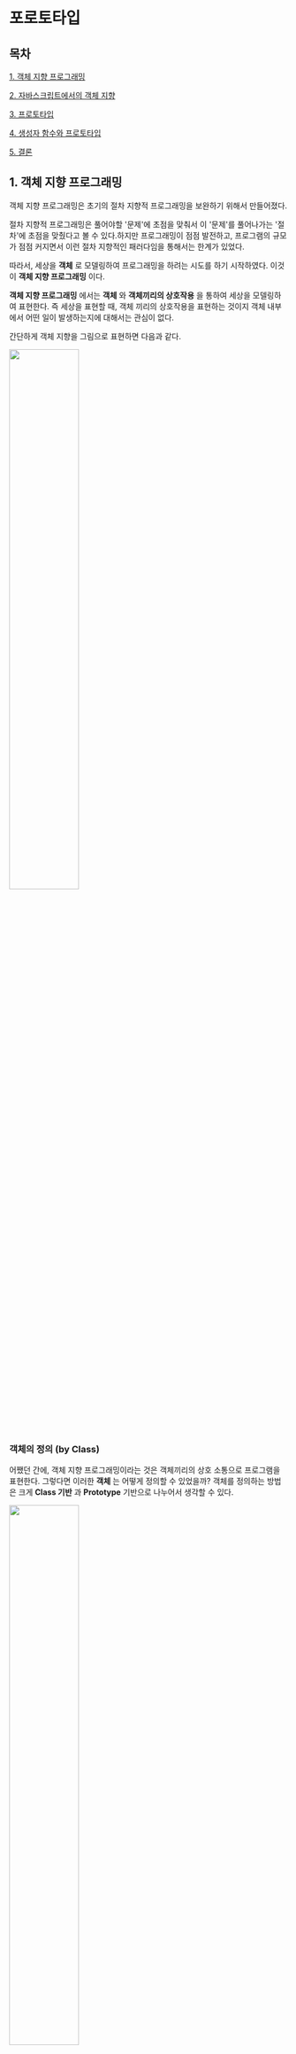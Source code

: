 # 포로토타입

## 목차

[1. 객체 지향 프로그래밍](#1-객체-지향-프로그래밍)

[2. 자바스크립트에서의 객체 지향](#2-자바스크립트에서의-객체-지향)

[3. 프로토타입](#3-프로토타입)

[4. 생성자 함수와 프로토타입](#4-생성자-함수와-프로토타입)

[5. 결론](#5-결론)

## 1. 객체 지향 프로그래밍

객체 지향 프로그래밍은 초기의 절차 지향적 프로그래밍을 보완하기 위해서 만들어졌다.

절차 지향적 프로그래밍은 풀어야할 '문제'에 초점을 맞춰서 이 '문제'를 풀어나가는 '절차'에 초점을 맞췄다고 볼 수 있다.하지만 프로그래밍이 점점 발전하고, 프로그램의 규모가 점점 커지면서 이런 절차 지향적인 패러다임을 통해서는 한계가 있었다.

따라서, 세상을 **객체** 로 모델링하여 프로그래밍을 하려는 시도를 하기 시작하였다. 이것이 **객체 지향 프로그래밍** 이다.

**객체 지향 프로그래밍** 에서는 **객체** 와 **객체끼리의 상호작용** 을 통하여 세상을 모델링하여 표현한다. 즉 세상을 표현할 때, 객체 끼리의 상호작용을 표현하는 것이지 객체 내부에서 어떤 일이 발생하는지에 대해서는 관심이 없다.

간단하게 객체 지향을 그림으로 표현하면 다음과 같다.

<img src = "./img/oop_modeling.png" width = "50%" height = "50%">  

### 객체의 정의 (by Class)

어쨌던 간에, 객체 지향 프로그래밍이라는 것은 객체끼리의 상호 소통으로 프로그램을 표현한다. 그렇다면 이러한 **객체** 는 어떻게 정의할 수 있었을까? 객체를 정의하는 방법은 크게 **Class 기반** 과 **Prototype** 기반으로 나누어서 생각할 수 있다.

<img src = "./img/class_instance.png" width = "50%" height = "50%">  

먼저, class 기반으로 객체를 어떻게 모델링 하였는가에 대해서 생각해보자.
흔히 class 기반의 객체지향 언어들에서 **Class** 와 **객체** 의 관계를 설명할 때, **붕어빵 틀** 과 **붕어빵** 의 관계로 빗대어서 설명한다.
즉, Class는 실제로 존재하는 **객체** 가 아니라, 이 **객체** 를 만들기 위한 일종의 **틀** 이라고 생각할 수 있다.
이를 다르게 설명하면, 우선 **객체들을 클래스 라는 일종의 틀, 분류 기준으로 나누고, 이 기준을 통하여** 객체를 만들고, 만들어진 객체는 클래스 안의 속성과 메소드를 상속받는다. 그리고 이 객체들끼리 상호 메시지를 주고 받게 하는 식으로 동작하게 된다.

따라서 class 기반의 객체지향에서 객체의 생성과 동작은 다음으로 요약할 수 있다.

1. 객체는 미리 분류된 기준이라고 할 수 있는, **클래스** 를 통해서, 생성된다.
2. **클래스**로 만들어진 객체는, 클래스가 가지고 있는 속성과 메소드를 상속받는다.
3. 그리고 클래스 기반으로 만들어진 객체는 클래스라는 **틀** 로 만들어진 객체이기 때문에, 모든 인스턴스가 클래스에 정의된 같은 구조를 가지고, 보통 런타임에 바꿀 수 없다.
4. 마지막으로 객체끼리의 소통으로 프로그램이 동작하게 된다.

하지만, 알다시피 자바스크립트는 **프로토타입 기반** 으로 객체지향을 구현하였다. 즉, **자바스크립트에서의 객체는 prototype으로 모델링되었다고 할 수 있다.**

## 2. 자바스크립트에서의 객체 지향

> **"Objects in the real world have only one thing in common: they are all different"** (anonymous, A. Taivalsaari, JOOP, Nov. 1997)
>
> 실제 세계의 객체(Object)가 가지는 공통점은 오직 하나 밖에 없다 : 객체들은 모두 서로 다르다.

그렇다면 프로토타입 기반의 객체 지향에서는 객체를 어떻게 모델링하였을까?
클래스 기반의 객체와 비교해서 생각해보자. 클래스 기반의 객체에서는 객체가 **클래스** 를 통해서 만들어진다, 이를 풀어서 말하면 위에서 말했듯이 **일종의 틀, 분류 기준** 을 통해서 객체를 생성한다. 따라서, 클래스 기반의 객체 지향 프로그래밍 언어에서는 **클래스** 는 일종의 틀이고 분류 기준이지 객체가 아니다.

그렇다면 **프로토타입** 기반의 객체 지향은 어떻게 구현이 되는 것일까? 우선 **프로토타입**이라는 용어에 대해서 생각을 해보자. **프로토타입**의 사전적인 정의는 **원형** 이다. 프로토타입 기반으로 객체 지향 프로그래밍을 한다는 것은 **프로토타입이라는 원형의 객체**를 이용하여 객체 지향을 구현한다는 것과 같다.

따라서, 클래스와는 다르게 **프로토타입은 객체의 형태로 존재한다.** 프로토타입을 통한 상속은 개별 객체의 `[[Prototype]]` 이라는 내부 속성에 해당 프로토타입의 객체를 지정하는 형식으로 구현된다.

<img src = "./img/prototype_inheritance.png" width = "50%" height = "50%">  


정리하면, 자바스크립트의 객체 지향 프로그래밍에서는 오직 **개별적인 객체**만 존재하고, 객체의 상속은 객체의 `[[Prototype]]` 속성에 상속받을 객체(프로토타입 객체)를 추가하는 식으로 이루어진다. 그리고 그 객체와 프로토타입 객체는 프로토타입 체인을 이루게 되고, 이 체인을 통하여 상위 객체의 속성이나 메소드를 사용할 수 있다. 따라서 프로토타입 객체를 상속받은 객체들 역시 각각 **프로토타입의 속성을 가지고 있다**라는 공통점만 있을 뿐, 개별적인 객체이다. 이 말은 각 객체들이 유사한 속성을 가질 뿐 객체들의 구조나 동작 방식은 다를 수 있다는 뜻이다.

## 3. 프로토타입

구체적으로 자바스크립트의 프로토타입을 통한 상속이 어떻게 동작되는지 살펴보자.
간단한 코드를 보자.

참고로, `__proto__`의 경우, 다소 구식의 방식이기 때문에 사용하지 않는 것이 좋지만, 설명을 위해서 `__proto__`를 사용하여 상속을 구현해보도록 하겠다.

```javascript
const 오리 = {
  부리: true,
  귀여움: true,
};

const 오리너구리 = {
  날수있음: false,
};

오리너구리.__proto__ = 오리;

console.log(오리너구리.ear, 오리너구리.귀여움, 오리너구리.줄무늬); // 2, true, true
console.log(오리.줄무늬); // undefined
```

코드를 보면 우선 `오리`라는 객체를 생성하고 `오리너구리`라는 객체를 생성한다.
그리고 겍체의 내부 슬롯인 `[[Prototype]]` 에 대한 getter이자 setter인 (이 코드에서는 setter로 사용됨) `__proto__` 를 통하여 `오리너구리`라는 객체의 프로토타입을 `오리`라고 지정한다.
이 말은 `오리너구리`와 `오리`라는 객체가 프로토타입 체인을 이룬다고 할 수 있다.
그리고 이 프로토타입 체인을 통하여 `오리너구리` 객체에서 `오리` 객체에 접근하여, 속성을 사용할 수 있다.
하지만, `오리` 객체에서의 프로토타입 체인에는 `오리너구리`객체가 없기 때문에 `오리너구리` 객체의 속성을 사용할 수 없다.
또한 `오리` 객체와 `오리너구리` 객체는 개별적인 객체라는 것을 알 수 있다.

그림으로 나타내면 다음과 같다.

<img src = "./img/code_example_1.png" width = "50%" height = "50%">  

프로토타입에 객체를 지정하는 방식으로, 상속을 구현하기 때문에 한번 만들어지면 구조나 동작방식이 고정되는 클래스 기반의 상속과는 다르게, 코드가 실행될 때 구조나 동작방식을 바꿀 수 있다.

## 4. 생성자 함수와 프로토타입

현재는 `__proto__`나 `Object.getPrototypeOf(obj)`, `Object.setPrototypeOf(obj, proto)`와 같은 메소드들을 이용해서 객체의 내부슬롯인 `[[Prototype]]` 에 접근할 수 있으나, 자바스크립트가 만들어질 당시에는 `[[Prototype]]`에 접근할 수 없었으므로, 함수 객체가 가지는 `prototype`이라는 프로퍼티를 이용할 수 밖에 없었다.
이 `prototype`은 함수 객체의 프로퍼티이기 때문에, 내부 슬롯인 `[[Prototype]]`와는 달리 `prototype`에 접근하여 프로토타입을 설정하고, 상속을 구현해낼 수 있다.

따라서, 생성자 함수를 통하여 객체를 만들고 프로토타입 기반의 상속을 구현해보자.

```javascript
const 오리 = {
  부리: true,
  귀여움: true,
};

function 오리너구리() {
  this.날수있음 = false;
}

오리너구리.prototype = 오리;

let 오구 = new 오리너구리();

console.log(오구.귀여움, 오구.부리); // true, true
```

위의 코드에서는 `오리너구리`라는 생성자 함수를 만들고,
이 함수의 프로퍼티인 `prototype` 를 `오리`로 지정한다.
이렇게하면 생성자 함수 `오리너구리`를 통하여 만들어진 객체의 `[[Prototype]]`을
`오리`로 설정하라는 것이다.

이를 그림으로 나타내면 다음과 같다.

<img src = "./img/code_example_2.png" width = "50%" height = "50%">  

## Object.prototype

위의 내용을 확장해서 생각해보자. 모든 함수는 `prototype` 이라는 프로퍼티를 가진다. 이 말은 모든 생성자 함수가 `prototype` 이라는 프로퍼티를 가진다고 할 수 있다. 또한, 객체들은 자바스크립트에서 제공되는 생성자 함수를 통하여 만들어진다.

자바스크립트의 거의 모든 것은 `Object`라고 할 수 있다. 자바스크립트의 내장 객체를 생성할 때, 내부적으로 생성자 함수를 통해서 객체가 생성되고, Object에서 사용할 수 있는 메소드와 프로퍼티를 사용할 수 있다. 이 말을 위의 내용과 연결시켜보면, 생성자 함수의 `prototype` 프로퍼티가 `Object에서 사용할 수 있는 메소드와 프로퍼티가 정의된 객체`를 참조한다고 할 수 있고, `Object에서 사용할 수 있는 메소드와 프로퍼티가 정의된 객체`는 `Object.prototype`이라고 한다.

이는 `Array`나 `Function`과 같은 다른 내장 객체 역시 마찬가지다. `Array`와 `Function` 역시 객체이므로, 이를 생성할 때 내부적으로 `Array 생성자 함수`와 `Function 생성자 함수`가 호출될 것이고, 이 함수에 `prototype`이라는 프로퍼티가 존재할 것이다. 그리고 이 `prototype` 프로퍼티는 `Array`와 `Function`의 프로퍼티나 메소드를 정의한 프로토타입 객체인 `Array.prototype`과 `Function.prototype`이 참조할 것이다.

이렇게 각 내장 객체(`Array.prototype`과 `Function.prototype`)의 프로토타입 역시 Object 형태로 존재한다. 따라서 이 객체의 프로토타입이 결국 `Object.prototype`이 되는 것이고, 자바스크립트에서 가장 상위 객체가 `Object.prototype`이라고 할 수 있다.
![object_prototype](./img/object_prototype.PNG?raw=true)

## 5. 결론

따라서, 자바스크립트는 객체를 **프로토타입**으로 모델링하고, **프로토타입**으로 모델링된 객체들은 저마다 unique한 객체들이며, **프로토타입**을 통한 상속은 객체의 내부슬롯 `[[Prototype]]`에 상속받을 객체를 지정하는 방식으로 이루어지며, 생성자 함수의 `prototype` 프로퍼티에 객체를 지정하면, 이 생성자 함수를 통해 만들어지는 객체들의 내부 슬롯 `[[Prototype]]`을 그 객체로 지정하겠다는 의미와 같다.

## 참고자료

https://tecoble.techcourse.co.kr/post/2021-06-14-prototype/

https://medium.com/@limsungmook/%EC%9E%90%EB%B0%94%EC%8A%A4%ED%81%AC%EB%A6%BD%ED%8A%B8%EB%8A%94-%EC%99%9C-%ED%94%84%EB%A1%9C%ED%86%A0%ED%83%80%EC%9E%85%EC%9D%84-%EC%84%A0%ED%83%9D%ED%96%88%EC%9D%84%EA%B9%8C-997f985adb42

https://medium.com/@bluesh55/javascript-prototype-%EC%9D%B4%ED%95%B4%ED%95%98%EA%B8%B0-f8e67c286b67

https://expertiza.csc.ncsu.edu/index.php/CSC/ECE_517_Fall_2010/ch4_4e_ms

https://developer.mozilla.org/ko/docs/web/javascript/inheritance_and_the_prototype_chain

https://medium.com/hcleedev/dev-%EA%B0%9D%EC%B2%B4%EC%A7%80%ED%96%A5%EC%9D%80-%ED%81%B4%EB%9E%98%EC%8A%A4%EA%B0%80-%EC%95%84%EB%8B%8C-%EC%97%AD%ED%95%A0%EA%B3%BC-%ED%98%91%EB%A0%A5%EC%9D%B4%EB%8B%A4-8889a5e02452

https://medium.com/background-thread/why-javascript-is-an-oop-language-even-though-it-doesnt-have-classes-92a4e202176f

https://ko.javascript.info/function-prototype

https://ko.javascript.info/native-prototypes
